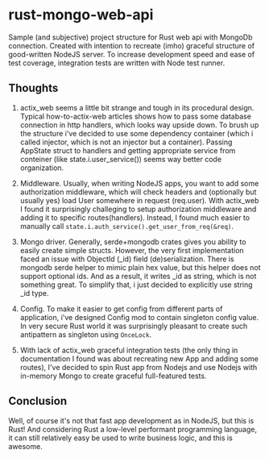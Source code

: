 # rust-mongo-web-api

Sample (and subjective) project structure for Rust web api with MongoDb connection.
Created with intention to recreate (imho) graceful structure of good-written NodeJS server.
To increase development speed and ease of test coverage, integration tests are written with Node test runner.

## Thoughts

1. actix_web seems a little bit strange and tough in its procedural design. Typical how-to-actix-web articles shows how to pass some database connection in http handlers, which looks way upside down. To brush up the structure i've decided to use some dependency container (which i called injector, which is not an injector but a container). Passing AppState struct to handlers and getting appropriate service from conteiner (like state.i.user_service()) seems way better code organization.

2. Middleware. Usually, when writing NodeJS apps, you want to add some authorization middleware, which will check headers and (optionally but usually yes) load User somewhere in request (req.user). With actix_web I found it surprisingly challeging to setup authorization middleware and adding it to specific routes(handlers). Instead, I found much easier to manually call `state.i.auth_service().get_user_from_req(&req)`.

3. Mongo driver. Generally, serde+mongodb crates gives you ability to easily create simple structs. However, the very first implementation faced an issue with ObjectId (\_id) field (de)serialization. There is mongodb serde helper to mimic plain hex value, but this helper does not support optional ids. And as a result, it writes \_id as string, which is not something great. To simplify that, i just decided to explicitly use string \_id type.

4. Config. To make it easier to get config from different parts of application, i've designed Config mod to contain singleton config value. In very secure Rust world it was surprisingly pleasant to create such antipattern as singleton using `OnceLock`.

5. With lack of actix_web graceful integration tests (the only thing in documentation I found was about recreating new App and adding some routes), I've decided to spin Rust app from Nodejs and use Nodejs with in-memory Mongo to create graceful full-featured tests.

## Conclusion

Well, of course it's not that fast app development as in NodeJS, but this is Rust! And considering Rust a low-level performant programming language, it can still relatively easy be used to write business logic, and this is awesome.
